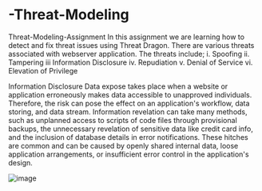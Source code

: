 # -Threat-Modeling
Threat-Modeling-Assignment
In this assignment we are learning how to detect and fix threat issues using Threat Dragon. There are various threats associated with webserver application. The threats include; i. Spoofing ii. Tampering iii Information Disclosure iv. Repudiation v. Denial of Service vi. Elevation of Privilege

Information Disclosure Data expose takes place when a website or application erroneously makes data accessible to unapproved individuals. Therefore, the risk can pose the effect on an application's workflow, data storing, and data stream. Information revelation can take many methods, such as unplanned access to scripts of code files through provisional backups, the unnecessary revelation of sensitive data like credit card info, and the inclusion of database details in error notifications. These hitches are common and can be caused by openly shared internal data, loose application arrangements, or insufficient error control in the application's design.

![image](https://user-images.githubusercontent.com/104536170/235561646-79d9bc05-38c5-4f37-9bd5-bd1797ca9a2b.png)
